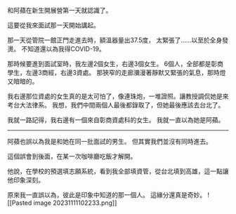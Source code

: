 和阿蘋在新生開展營第一天就認識了。  

這要從我來面試那一天開始講起。

那一天從管院一館正門走進去時，額溫器量出37.5度，
太緊張了......以至於全身發燙。
不知道還以為我得COVID-19。

那時候要進到面試室時，我左邊2個女生，右邊3個女生。
6個人，全部都是彰商學生，左邊3商經，右邊3資處。
那狹窄的走廊瀰漫著靜默又緊張的氣息，那時燈又暗暗的。

我右邊那位資處的女生真的是太可怕了，像連珠炮，一堆證照。讓教授調侃她是來考台大法律系。
我想，我們中間兩個人最後都錄取了，但她最後應該去台北了。

我就一路記得，我右邊有一個來自彰商資處科的女生。
我就一直以為她是阿蘋。

---
阿蘋也誤以為我是和她在同一批面試的男生。
但其實我們並沒有同時進去。

這個誤會到後面，在某一次咖啡廳吃飯才解開。  

他說，在學校的預選填志願系統，看到我全部填資管，從台北填到高雄，這一點讓他印象深刻。

原來我一直誤以為，彼此是印象中知道的那一個人。
這緣分還真是奇妙。
![[Pasted image 20231111102233.png]]
